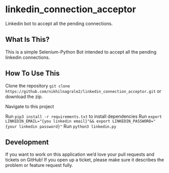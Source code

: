 # linkedin_connection_acceptor

Linkedin bot to accept all the pending connections.

## What Is This?

This is a simple Selenium-Python Bot intended to accept all the pending linkedin connections.

## How To Use This

Clone the repository `git clone https://github.com/nikhilnagrale2/linkedin_connection_acceptor.git` or download the zip.

Navigate to this project

Run `pip3 install -r requirements.txt` to install dependencies
Run `export LINKEDIN_EMAIL="{you linkedin email}"&& export LINKEDIN_PASSWORD="{your linkedin password}"`
Run `python3 linkedin.py`

## Development

If you want to work on this application we’d love your pull requests and tickets on GitHub!
If you open up a ticket, please make sure it describes the problem or feature request fully.
